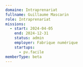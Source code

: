 ```yaml
---
domaine: Intraprenariat
fullname: Guillaume Mascarin
role: Intraprenariat
missions:
  - start: 2024-04-05
    end: 2024-12-31
    status: admin
    employer: Fabrique numérique
    startups:
      - pv.facile
memberType: beta
---
```

